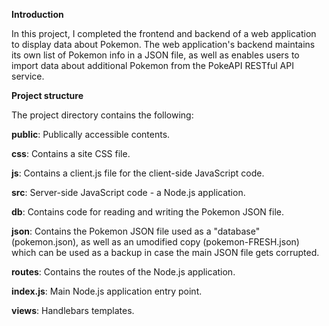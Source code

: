 **Introduction**

In this project, I completed the frontend and backend of a web application to display data about Pokemon. The web application's backend maintains its own list of Pokemon info in a JSON file, as well as enables users to import data about additional Pokemon from the PokeAPI RESTful API service.

**Project structure**

The project directory contains the following:

**public**: Publically accessible contents.

**css**: Contains a site CSS file.

**js**: Contains a client.js file for the client-side JavaScript code.

**src**: Server-side JavaScript code - a Node.js application.

**db**: Contains code for reading and writing the Pokemon JSON file.

**json**: Contains the Pokemon JSON file used as a "database" (pokemon.json), as well as an umodified copy (pokemon-FRESH.json) which can be used as a backup in case the main JSON file gets corrupted.

**routes**: Contains the routes of the Node.js application.

**index.js**: Main Node.js application entry point.

**views**: Handlebars templates.
